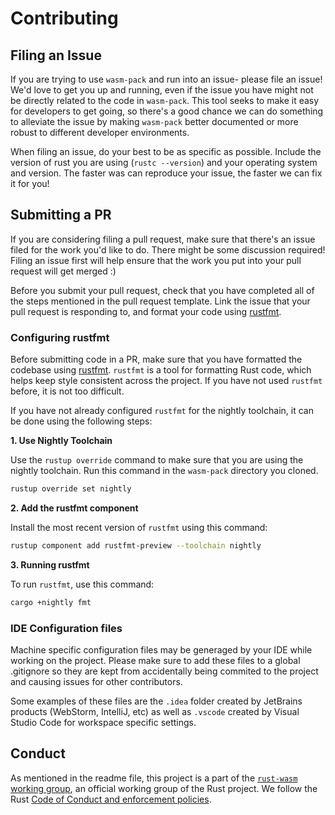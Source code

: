 # Contributing

## Filing an Issue

If you are trying to use `wasm-pack` and run into an issue- please file an
issue! We'd love to get you up and running, even if the issue you have might
not be directly related to the code in `wasm-pack`. This tool seeks to make
it easy for developers to get going, so there's a good chance we can do
something to alleviate the issue by making `wasm-pack` better documented or
more robust to different developer environments.

When filing an issue, do your best to be as specific as possible. Include
the version of rust you are using (`rustc --version`) and your operating
system and version. The faster was can reproduce your issue, the faster we
can fix it for you!

## Submitting a PR

If you are considering filing a pull request, make sure that there's an issue
filed for the work you'd like to do. There might be some discussion required!
Filing an issue first will help ensure that the work you put into your pull
request will get merged :)

Before you submit your pull request, check that you have completed all of the
steps mentioned in the pull request template. Link the issue that your pull
request is responding to, and format your code using [rustfmt][rustfmt].

### Configuring rustfmt

Before submitting code in a PR, make sure that you have formatted the codebase
using [rustfmt][rustfmt]. `rustfmt` is a tool for formatting Rust code, which
helps keep style consistent across the project. If you have not used `rustfmt`
before, it is not too difficult.

If you have not already configured `rustfmt` for the
nightly toolchain, it can be done using the following steps:

**1. Use Nightly Toolchain**

Use the `rustup override` command to make sure that you are using the nightly
toolchain. Run this command in the `wasm-pack` directory you cloned.

```sh
rustup override set nightly
```

**2. Add the rustfmt component**

Install the most recent version of `rustfmt` using this command:

```sh
rustup component add rustfmt-preview --toolchain nightly
```

**3. Running rustfmt**

To run `rustfmt`, use this command:

```sh
cargo +nightly fmt
```

[rustfmt]: https://github.com/rust-lang-nursery/rustfmt

### IDE Configuration files
Machine specific configuration files may be generaged by your IDE while working on the project. Please make sure to add these files to a global .gitignore so they are kept from accidentally being commited to the project and causing issues for other contributors.

Some examples of these files are the `.idea` folder created by JetBrains products (WebStorm, IntelliJ, etc) as well as `.vscode` created by Visual Studio Code for workspace specific settings. 

## Conduct

As mentioned in the readme file, this project is a part of the [`rust-wasm` working group],
an official working group of the Rust project. We follow the Rust [Code of Conduct and enforcement policies].

[`rust-wasm` working group]: https://github.com/rustwasm/team
[Code of Conduct and enforcement policies]: CODE_OF_CONDUCT.md
